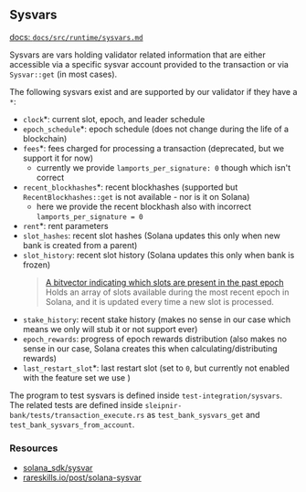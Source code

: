 ## Sysvars

[docs: `docs/src/runtime/sysvars.md`](https://docs.solanalabs.com/runtime/sysvars)

Sysvars are vars holding validator related information that are either accessible via a
specific sysvar account provided to the transaction or via `Sysvar::get` (in most cases).

The following sysvars exist and are supported by our validator if they have a `*`:

- `clock`*: current slot, epoch, and leader schedule
- `epoch_schedule`*: epoch schedule (does not change during the life of a blockchain)
- `fees`*: fees charged for processing a transaction (deprecated, but we support it for now)
  - currently we provide `lamports_per_signature: 0` though which isn't correct
- `recent_blockhashes`*: recent blockhashes (supported but `RecentBlockhashes::get` is not available - nor is it on Solana)
  - here we provide the recent blockhash also with incorrect `lamports_per_signature = 0`
- `rent`*: rent parameters
- `slot_hashes`: recent slot hashes (Solana updates this only when new bank is created from a parent)
- `slot_history`: recent slot history (Solana updates this only when bank is frozen)
  > [A bitvector indicating which slots are present in the past epoch](https://docs.rs/solana-sdk/latest/solana_sdk/sysvar/slot_history/struct.SlotHistory.html)
  > Holds an array of slots available during the most recent epoch in Solana, and it is updated every time a new slot is processed.
- `stake_history`: recent stake history (makes no sense in our case which means we only will stub it or not support ever)
- `epoch_rewards`: progress of epoch rewards distribution (also makes no sense in our case, Solana creates this when calculating/distributing rewards)
- `last_restart_slot`*: last restart slot (set to `0`, but currently not enabled with the feature set we use )

The program to test sysvars is defined inside `test-integration/sysvars`.
The related tests are defined inside `sleipnir-bank/tests/transaction_execute.rs` as
`test_bank_sysvars_get` and `test_bank_sysvars_from_account`.

### Resources

- [solana_sdk/sysvar](https://docs.rs/solana-sdk/latest/solana_sdk/sysvar/index.html)
- [rareskills.io/post/solana-sysvar](https://www.rareskills.io/post/solana-sysvar)
